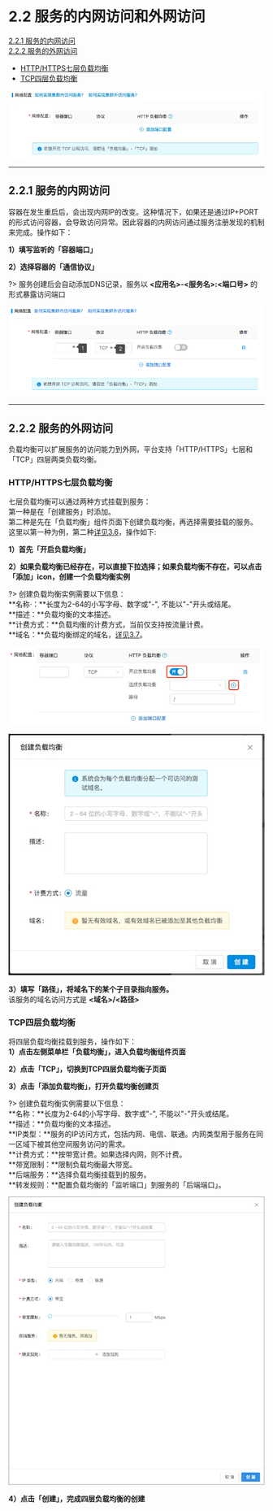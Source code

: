 # 2.2 服务的内网访问和外网访问  

[2.2.1 服务的内网访问](#jump1)    
[2.2.2 服务的外网访问](#jump2)    

- [HTTP/HTTPS七层负载均衡](#jump21)    
- [TCP四层负载均衡](#jump22)

![](_figures/quick-start/cluster-app-netconfig.png)

***
## <span id="jump1">2.2.1 服务的内网访问</span>
容器在发生重启后，会出现内网IP的改变。这种情况下，如果还是通过IP+PORT的形式访问容器，会导致访问异常。因此容器的内网访问通过服务注册发现的机制来完成。操作如下：    

**1）填写监听的「容器端口」**

**2）选择容器的「通信协议」**

?> 服务创建后会自动添加DNS记录，服务以 **<应用名>-<服务名>:<端口号>** 的形式暴露访问端口

![](_figures/quick-start/cluster-app-inside.png)

***
## <span id="jump1">2.2.2 服务的外网访问</span>
负载均衡可以扩展服务的访问能力到外网，平台支持「HTTP/HTTPS」七层和「TCP」四层两类负载均衡。
    
### <span id="jump21">HTTP/HTTPS七层负载均衡</span>
七层负载均衡可以通过两种方式挂载到服务：    
第一种是在「创建服务」时添加。    
第二种是先在「负载均衡」组件页面下创建负载均衡，再选择需要挂载的服务。    
这里以第一种为例，第二种[详见3.6](user-guide/loadbalance.md)，操作如下:    

**1）首先「开启负载均衡」**

**2）如果负载均衡已经存在，可以直接下拉选择；如果负载均衡不存在，可以点击「添加」icon，创建一个负载均衡实例**

?> 创建负载均衡实例需要以下信息：		
   **名称·：**长度为2-64的小写字母、数字或"-", 不能以"-"开头或结尾。<br>
   **描述：**负载均衡的文本描述。<br>
   **计费方式：**负载均衡的计费方式，当前仅支持按流量计费。<br>
   **域名：**负载均衡绑定的域名，[详见3.7](user-guide/domain.md)。<br>

![](_figures/quick-start/cluster-app-7loadbalance-on.png)

![](_figures/quick-start/cluster-app-7loadbalance-on2.png)


**3）填写「路径」，将域名下的某个子目录指向服务。**   
该服务的域名访问方式是 **<域名>/<路径>**

### <span id="jump22">TCP四层负载均衡</span>    

将四层负载均衡挂载到服务，操作如下：    
**1）点击左侧菜单栏「负载均衡」，进入负载均衡组件页面**

**2）点击「TCP」，切换到TCP四层负载均衡子页面**

**3）点击「添加负载均衡」，打开负载均衡创建页**

?> 创建负载均衡实例需要以下信息：		
   **名称：**长度为2-64的小写字母、数字或"-", 不能以"-"开头或结尾。<br>
   **描述：**负载均衡的文本描述。<br>
   **IP类型：**服务的IP访问方式，包括内网、电信、联通。内网类型用于服务在同一区域下被其他空间服务访问的需求。<br>
   **计费方式：**按带宽计费。如果选择内网，则不计费。<br>
   **带宽限制：**限制负载均衡最大带宽。<br>
   **后端服务：**选择负载均衡挂载到的服务。<br>
   **转发规则：**配置负载均衡的「监听端口」到服务的「后端端口」。<br>

![](_figures/quick-start/cluster-app-balance4-1.png) 
   
**4）点击「创建」，完成四层负载均衡的创建**    